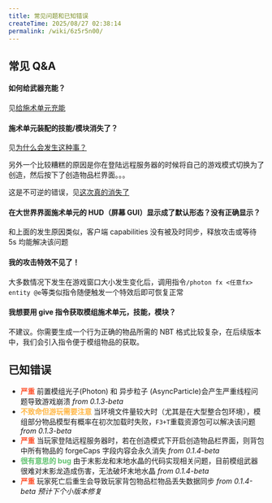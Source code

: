 ```yaml
---
title: 常见问题和已知错误
createTime: 2025/08/27 02:38:14
permalink: /wiki/6z5r5n00/
---
```


## 常见 Q&A

#### **如何给武器充能？**

见[给施术单元充能](./使用施术单元.md#施术单元充能)

#### **施术单元装配的技能/模块消失了？**

见[为什么会发生这种事？](./装配技能和模块.md#可能会遇到的问题)

另外一个比较糟糕的原因是你在登陆远程服务器的时候将自己的游戏模式切换为了创造，然后按下了创造物品栏界面。。。

这是不可逆的错误，见[这次真的消失了](#已知错误)

#### **在大世界界面施术单元的 HUD（屏幕 GUI）显示成了默认形态？没有正确显示？**

和上面的发生原因类似，客户端 capabilities 没有被及时同步，释放攻击或等待 5s 均能解决该问题

#### **我的攻击特效不见了！**

大多数情况下发生在游戏窗口大小发生变化后，调用指令`/photon fx <任意fx> entity @e`等类似指令随便触发一个特效后即可恢复正常

#### **我想要用 give 指令获取模组施术单元，技能，模块？**

不建议。你需要生成一个行为正确的物品所需的 NBT 格式比较复杂，在后续版本中，我们会引入指令便于模组物品的获取。

## 已知错误

- <span style="color:#FF5733">**严重**</span> 前置模组光子(Photon) 和 异步粒子 (AsyncParticle)会产生严重线程问题导致游戏崩溃 _from 0.1.3-beta_
- <span style="color:#FFB644">**不致命但游玩需要注意**</span> 当环境文件量较大时（尤其是在大型整合包环境），模组部分物品模型有概率在初次加载时失败，`F3+T`重载资源包可以解决该问题 _from 0.1.3-beta_
- <span style="color:#FF5733">**严重**</span> 当玩家登陆远程服务器时，若在创造模式下开启创造物品栏界面，则背包中所有物品的 forgeCaps 字段内容会永久消失
  _from 0.1.4-beta_
- <span style="color:#60C26F">**很有意思的 bug**</span> 由于末影龙和末地水晶的代码实现相关问题，目前模组武器很难对末影龙造成伤害，无法破坏末地水晶 _from 0.1.4-beta_
- <span style="color:#FF5733">**严重**</span> 玩家死亡后重生会导致玩家背包物品栏物品丢失数据同步 _from 0.1.4-beta 预计下个小版本修复_

